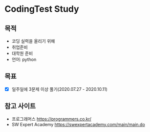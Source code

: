# CodingTest Study

## 목적
- 코딩 실력을 올리기 위해
- 취업준비
- 대학원 준비
- 언어: python

## 목표
- [x] 일주일에 3문제 이상 풀기(2020.07.27 - 2020.10.11)


## 참고 사이트
- 프로그래머스 <https://programmers.co.kr/>
- SW Expert Academy <https://swexpertacademy.com/main/main.do>
